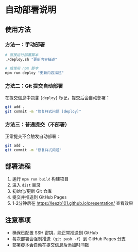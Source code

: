 # 自动部署说明

## 使用方法

### 方法一：手动部署
```bash
# 直接运行部署脚本
./deploy.sh "更新内容描述"

# 或使用 npm 脚本
npm run deploy "更新内容描述"
```

### 方法二：Git 提交自动部署
在提交信息中包含 `[deploy]` 标记，提交后会自动部署：

```bash
git add .
git commit -m "修复样式问题 [deploy]"
```

### 方法三：普通提交（不部署）
正常提交不会触发自动部署：

```bash
git add .
git commit -m "修复样式问题"
```

## 部署流程

1. 运行 `npm run build` 构建项目
2. 进入 `dist` 目录
3. 初始化/更新 Git 仓库
4. 提交并推送到 GitHub Pages
5. 1-2分钟后在 https://leezb101.github.io/presentation/ 查看效果

## 注意事项

- 确保已配置 SSH 密钥，能正常推送到 GitHub
- 每次部署会强制推送（`git push -f`）到 GitHub Pages 分支
- 部署脚本会自动在提交信息后添加时间戳